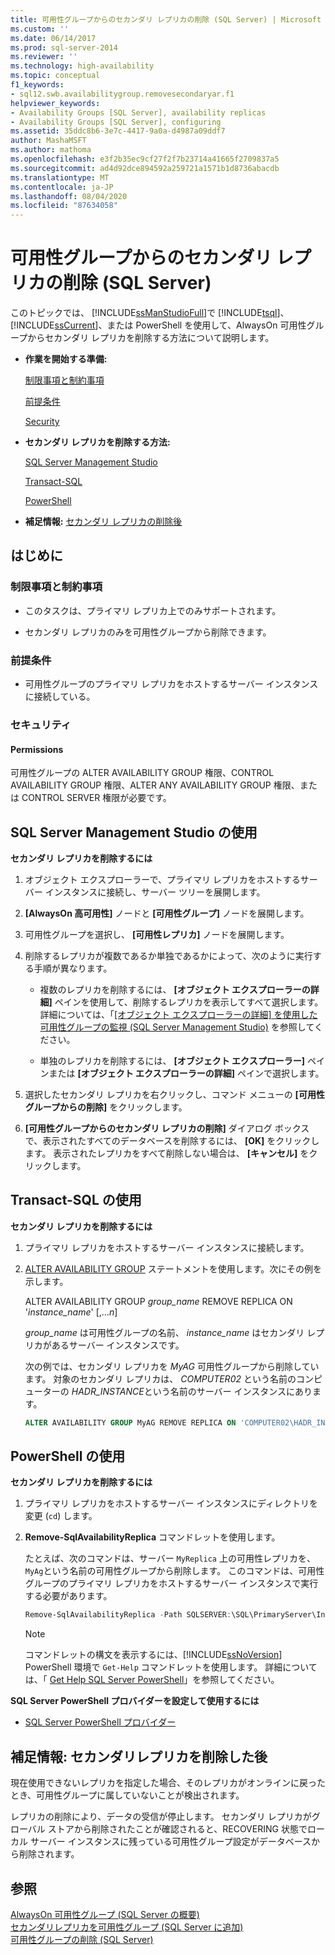 ```yaml
---
title: 可用性グループからのセカンダリ レプリカの削除 (SQL Server) | Microsoft Docs
ms.custom: ''
ms.date: 06/14/2017
ms.prod: sql-server-2014
ms.reviewer: ''
ms.technology: high-availability
ms.topic: conceptual
f1_keywords:
- sql12.swb.availabilitygroup.removesecondaryar.f1
helpviewer_keywords:
- Availability Groups [SQL Server], availability replicas
- Availability Groups [SQL Server], configuring
ms.assetid: 35ddc8b6-3e7c-4417-9a0a-d4987a09ddf7
author: MashaMSFT
ms.author: mathoma
ms.openlocfilehash: e3f2b35ec9cf27f2f7b23714a41665f2709837a5
ms.sourcegitcommit: ad4d92dce894592a259721a1571b1d8736abacdb
ms.translationtype: MT
ms.contentlocale: ja-JP
ms.lasthandoff: 08/04/2020
ms.locfileid: "87634058"
---
```

# <a name="remove-a-secondary-replica-from-an-availability-group-sql-server"></a>可用性グループからのセカンダリ レプリカの削除 (SQL Server)
  このトピックでは、 [!INCLUDE[ssManStudioFull](../../../includes/ssmanstudiofull-md.md)]で [!INCLUDE[tsql](../../../includes/tsql-md.md)]、 [!INCLUDE[ssCurrent](../../../includes/sscurrent-md.md)]、または PowerShell を使用して、AlwaysOn 可用性グループからセカンダリ レプリカを削除する方法について説明します。  
  
-   **作業を開始する準備:**  
  
     [制限事項と制約事項](#Restrictions)  
  
     [前提条件](#Prerequisites)  
  
     [Security](#Security)  
  
-   **セカンダリ レプリカを削除する方法:**  
  
     [SQL Server Management Studio](#SSMSProcedure)  
  
     [Transact-SQL](#TsqlProcedure)  
  
     [PowerShell](#PowerShellProcedure)  
  
-   **補足情報:**  [セカンダリ レプリカの削除後](#PostBestPractices)  
  
##  <a name="before-you-begin"></a><a name="BeforeYouBegin"></a> はじめに  
  
###  <a name="limitations-and-restrictions"></a><a name="Restrictions"></a> 制限事項と制約事項  
  
-   このタスクは、プライマリ レプリカ上でのみサポートされます。  
  
-   セカンダリ レプリカのみを可用性グループから削除できます。  
  
###  <a name="prerequisites"></a><a name="Prerequisites"></a> 前提条件  
  
-   可用性グループのプライマリ レプリカをホストするサーバー インスタンスに接続している。  
  
###  <a name="security"></a><a name="Security"></a> セキュリティ  
  
####  <a name="permissions"></a><a name="Permissions"></a> Permissions  
 可用性グループの ALTER AVAILABILITY GROUP 権限、CONTROL AVAILABILITY GROUP 権限、ALTER ANY AVAILABILITY GROUP 権限、または CONTROL SERVER 権限が必要です。  
  
##  <a name="using-sql-server-management-studio"></a><a name="SSMSProcedure"></a> SQL Server Management Studio の使用  
 **セカンダリ レプリカを削除するには**  
  
1.  オブジェクト エクスプローラーで、プライマリ レプリカをホストするサーバー インスタンスに接続し、サーバー ツリーを展開します。  
  
2.  **[AlwaysOn 高可用性]** ノードと **[可用性グループ]** ノードを展開します。  
  
3.  可用性グループを選択し、 **[可用性レプリカ]** ノードを展開します。  
  
4.  削除するレプリカが複数であるか単独であるかによって、次のように実行する手順が異なります。  
  
    -   複数のレプリカを削除するには、 **[オブジェクト エクスプローラーの詳細]** ペインを使用して、削除するレプリカを表示してすべて選択します。 詳細については、「[[オブジェクト エクスプローラーの詳細] を使用した可用性グループの監視 &#40;SQL Server Management Studio&#41;](use-object-explorer-details-to-monitor-availability-groups.md) を参照してください。  
  
    -   単独のレプリカを削除するには、 **[オブジェクト エクスプローラー]** ペインまたは **[オブジェクト エクスプローラーの詳細]** ペインで選択します。  
  
5.  選択したセカンダリ レプリカを右クリックし、コマンド メニューの **[可用性グループからの削除]** をクリックします。  
  
6.  **[可用性グループからのセカンダリ レプリカの削除]** ダイアログ ボックスで、表示されたすべてのデータベースを削除するには、 **[OK]** をクリックします。 表示されたレプリカをすべて削除しない場合は、 **[キャンセル]** をクリックします。  
  
##  <a name="using-transact-sql"></a><a name="TsqlProcedure"></a> Transact-SQL の使用  
 **セカンダリ レプリカを削除するには**  
  
1.  プライマリ レプリカをホストするサーバー インスタンスに接続します。  
  
2.  [ALTER AVAILABILITY GROUP](/sql/t-sql/statements/alter-availability-group-transact-sql) ステートメントを使用します。次にその例を示します。  
  
     ALTER AVAILABILITY GROUP *group_name* REMOVE REPLICA ON '*instance_name*' [,...*n*]  
  
     *group_name* は可用性グループの名前、 *instance_name* はセカンダリ レプリカがあるサーバー インスタンスです。  
  
     次の例では、セカンダリ レプリカを *MyAG* 可用性グループから削除しています。 対象のセカンダリ レプリカは、 *COMPUTER02* という名前のコンピューターの *HADR_INSTANCE*という名前のサーバー インスタンスにあります。  
  
    ```sql
    ALTER AVAILABILITY GROUP MyAG REMOVE REPLICA ON 'COMPUTER02\HADR_INSTANCE';  
    ```  
  
##  <a name="using-powershell"></a><a name="PowerShellProcedure"></a>PowerShell の使用  
 **セカンダリ レプリカを削除するには**  
  
1.  プライマリ レプリカをホストするサーバー インスタンスにディレクトリを変更 (`cd`) します。  
  
2.  **Remove-SqlAvailabilityReplica** コマンドレットを使用します。  
  
     たとえば、次のコマンドは、サーバー `MyReplica` 上の可用性レプリカを、 `MyAg`という名前の可用性グループから削除します。  このコマンドは、可用性グループのプライマリ レプリカをホストするサーバー インスタンスで実行する必要があります。  
  
    ```powershell
    Remove-SqlAvailabilityReplica -Path SQLSERVER:\SQL\PrimaryServer\InstanceName\AvailabilityGroups\MyAg\AvailabilityReplicas\MyReplica  
    ```  
  
    > [!NOTE]  
    >  コマンドレットの構文を表示するには、[!INCLUDE[ssNoVersion](../../../includes/ssnoversion-md.md)] PowerShell 環境で `Get-Help` コマンドレットを使用します。 詳細については、「 [Get Help SQL Server PowerShell](../../../powershell/sql-server-powershell.md)」を参照してください。  
  
 **SQL Server PowerShell プロバイダーを設定して使用するには**  
  
-   [SQL Server PowerShell プロバイダー](../../../powershell/sql-server-powershell-provider.md)  
  
##  <a name="follow-up-after-removing-a-secondary-replica"></a><a name="PostBestPractices"></a>補足情報: セカンダリレプリカを削除した後  
 現在使用できないレプリカを指定した場合、そのレプリカがオンラインに戻ったとき、可用性グループに属していないことが検出されます。  
  
 レプリカの削除により、データの受信が停止します。 セカンダリ レプリカがグローバル ストアから削除されたことが確認されると、RECOVERING 状態でローカル サーバー インスタンスに残っている可用性グループ設定がデータベースから削除されます。  
  
## <a name="see-also"></a>参照  
 [AlwaysOn 可用性グループ &#40;SQL Server の概要&#41;](overview-of-always-on-availability-groups-sql-server.md)   
 [セカンダリレプリカを可用性グループ &#40;SQL Server に追加&#41;](add-a-secondary-replica-to-an-availability-group-sql-server.md)   
 [可用性グループの削除 &#40;SQL Server&#41;](remove-an-availability-group-sql-server.md)  
